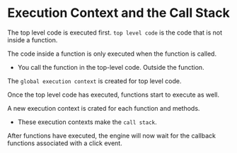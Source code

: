 # Execution Context and the Call Stack

The top level code is executed first. `top level code` is the code that is not inside a function.

The code inside a function is only executed when the function is called.

- You call the function in the top-level code. Outside the function.

The `global execution context` is created for top level code.

Once the top level code has executed, functions start to execute as well.

A new execution context is crated for each function and methods.

- These execution contexts make the `call stack`.

After functions have executed, the engine will now wait for the callback functions associated with a click event.
